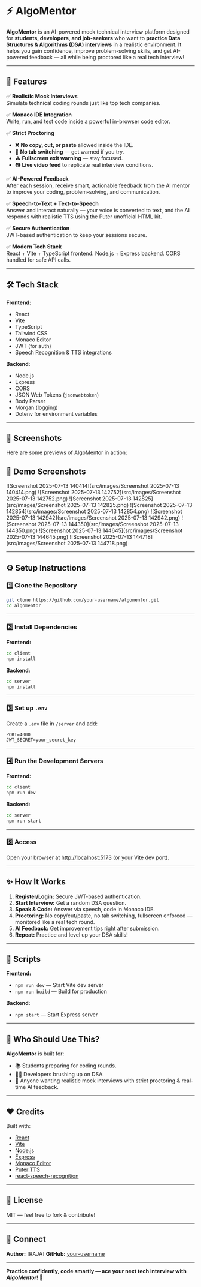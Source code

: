 # ⚡️ AlgoMentor

**AlgoMentor** is an AI-powered mock technical interview platform designed for **students, developers, and job-seekers** who want to **practice Data Structures & Algorithms (DSA) interviews** in a realistic environment. It helps you gain confidence, improve problem-solving skills, and get AI-powered feedback — all while being proctored like a real tech interview!

---

## 🚀 Features

✅ **Realistic Mock Interviews**  
Simulate technical coding rounds just like top tech companies.

✅ **Monaco IDE Integration**  
Write, run, and test code inside a powerful in-browser code editor.

✅ **Strict Proctoring**  
- ❌ **No copy, cut, or paste** allowed inside the IDE.
- 🚫 **No tab switching** — get warned if you try.
- ⚠️ **Fullscreen exit warning** — stay focused.
- 📷 **Live video feed** to replicate real interview conditions.

✅ **AI-Powered Feedback**  
After each session, receive smart, actionable feedback from the AI mentor to improve your coding, problem-solving, and communication.

✅ **Speech-to-Text + Text-to-Speech**  
Answer and interact naturally — your voice is converted to text, and the AI responds with realistic TTS using the Puter unofficial HTML kit.

✅ **Secure Authentication**  
JWT-based authentication to keep your sessions secure.

✅ **Modern Tech Stack**  
React + Vite + TypeScript frontend. Node.js + Express backend. CORS handled for safe API calls.

---

## 🛠️ Tech Stack

**Frontend:**
- React
- Vite
- TypeScript
- Tailwind CSS
- Monaco Editor
- JWT (for auth)
- Speech Recognition & TTS integrations

**Backend:**
- Node.js
- Express
- CORS
- JSON Web Tokens (`jsonwebtoken`)
- Body Parser
- Morgan (logging)
- Dotenv for environment variables

---

## 📸 Screenshots

Here are some previews of AlgoMentor in action:

## 📸 Demo Screenshots

![Screenshot 2025-07-13 140414](src/images/Screenshot 2025-07-13 140414.png)
![Screenshot 2025-07-13 142752](src/images/Screenshot 2025-07-13 142752.png)
![Screenshot 2025-07-13 142825](src/images/Screenshot 2025-07-13 142825.png)
![Screenshot 2025-07-13 142854](src/images/Screenshot 2025-07-13 142854.png)
![Screenshot 2025-07-13 142942](src/images/Screenshot 2025-07-13 142942.png)
![Screenshot 2025-07-13 144350](src/images/Screenshot 2025-07-13 144350.png)
![Screenshot 2025-07-13 144645](src/images/Screenshot 2025-07-13 144645.png)
![Screenshot 2025-07-13 144718](src/images/Screenshot 2025-07-13 144718.png)




---

## ⚙️ Setup Instructions

### 1️⃣ Clone the Repository
```bash
git clone https://github.com/your-username/algomentor.git
cd algomentor
````

---

### 2️⃣ Install Dependencies

**Frontend:**

```bash
cd client
npm install
```

**Backend:**

```bash
cd server
npm install
```

---

### 3️⃣ Set up `.env`

Create a `.env` file in `/server` and add:

```env
PORT=4000
JWT_SECRET=your_secret_key
```

---

### 4️⃣ Run the Development Servers

**Frontend:**

```bash
cd client
npm run dev
```

**Backend:**

```bash
cd server
npm run start
```

---

### 5️⃣ Access

Open your browser at [http://localhost:5173](http://localhost:5173) (or your Vite dev port).

---

## ✨ How It Works

1. **Register/Login:** Secure JWT-based authentication.
2. **Start Interview:** Get a random DSA question.
3. **Speak & Code:** Answer via speech, code in Monaco IDE.
4. **Proctoring:** No copy/cut/paste, no tab switching, fullscreen enforced — monitored like a real tech round.
5. **AI Feedback:** Get improvement tips right after submission.
6. **Repeat:** Practice and level up your DSA skills!

---

## 📜 Scripts

**Frontend:**

* `npm run dev` — Start Vite dev server
* `npm run build` — Build for production

**Backend:**

* `npm start` — Start Express server

---

## 📢 Who Should Use This?

**AlgoMentor** is built for:

* 📚 Students preparing for coding rounds.
* 👨‍💻 Developers brushing up on DSA.
* 🎯 Anyone wanting realistic mock interviews with strict proctoring & real-time AI feedback.

---

## ❤️ Credits

Built with:

* [React](https://react.dev/)
* [Vite](https://vitejs.dev/)
* [Node.js](https://nodejs.org/)
* [Express](https://expressjs.com/)
* [Monaco Editor](https://microsoft.github.io/monaco-editor/)
* [Puter TTS](https://puter.com/)
* [react-speech-recognition](https://www.npmjs.com/package/react-speech-recognition)

---

## 📄 License

MIT — feel free to fork & contribute!

---

## 🔗 Connect

**Author:** \[RAJA]
**GitHub:** [your-username](https://github.com/rajaXcodes)

---

**Practice confidently, code smartly — ace your next tech interview with *AlgoMentor*! 🚀**

```
